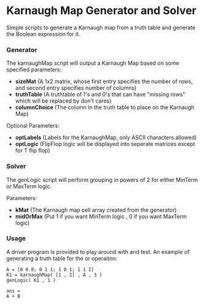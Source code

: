 # Karnaugh Map Generator and Solver
Simple scripts to generate a Karnaugh map from a truth table and generate the Boolean expression for it.

### Generator
The karnaughMap script will output a Karnaugh Map based on some specified parameters:
- **sizeMat** (A 1x2 matrix, whose first entry specifies the number of rows, and second entry specifies number of columns)
- **truthTable** (A truthtable of 1's and 0's that can have "missing rows" which will be replaced by don't cares)
- **columnChoice** (The column in the truth table to place on the Karnaugh Map)

Optional Parameters:
- **optLabels**  (Labels for the KarnaughMap, only ASCII characters allowed)
- **optLogic** (FlipFlop logic will be displayed into seperate matrices except for T flip flop)

### Solver
The genLogic script will perform grouping in powers of 2 for either MinTerm or MaxTerm logic.

Parameters:
- **kMat**  (The Karnaugh map cell array created from the generator)
- **midOrMax** (Put 1 if you want MinTerm logic , 0 if you want MaxTerm logic)

### Usage 
A driver program is provided to play around with and test.
An example of generating a truth table for the or operaiton:

```
A = [0 0 0; 0 1 1; 1 0 1; 1 1 1]
K1 = karnaughMap( [1 , 1] , A , 3 )
genLogic( K1 , 1 )

ans =
A + B
```

